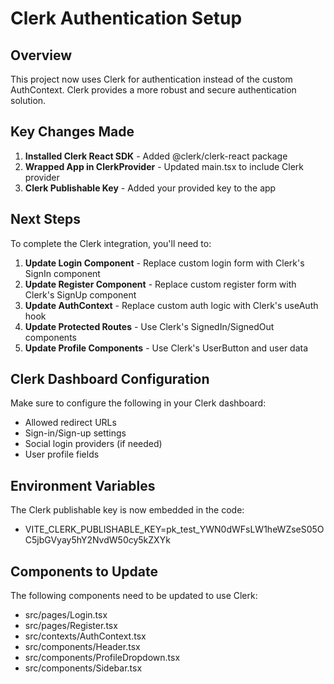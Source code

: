 
# Clerk Authentication Setup

## Overview
This project now uses Clerk for authentication instead of the custom AuthContext. Clerk provides a more robust and secure authentication solution.

## Key Changes Made

1. **Installed Clerk React SDK** - Added @clerk/clerk-react package
2. **Wrapped App in ClerkProvider** - Updated main.tsx to include Clerk provider
3. **Clerk Publishable Key** - Added your provided key to the app

## Next Steps

To complete the Clerk integration, you'll need to:

1. **Update Login Component** - Replace custom login form with Clerk's SignIn component
2. **Update Register Component** - Replace custom register form with Clerk's SignUp component
3. **Update AuthContext** - Replace custom auth logic with Clerk's useAuth hook
4. **Update Protected Routes** - Use Clerk's SignedIn/SignedOut components
5. **Update Profile Components** - Use Clerk's UserButton and user data

## Clerk Dashboard Configuration

Make sure to configure the following in your Clerk dashboard:
- Allowed redirect URLs
- Sign-in/Sign-up settings
- Social login providers (if needed)
- User profile fields

## Environment Variables

The Clerk publishable key is now embedded in the code:
- VITE_CLERK_PUBLISHABLE_KEY=pk_test_YWN0dWFsLW1heWZseS05OC5jbGVyay5hY2NvdW50cy5kZXYk

## Components to Update

The following components need to be updated to use Clerk:
- src/pages/Login.tsx
- src/pages/Register.tsx
- src/contexts/AuthContext.tsx
- src/components/Header.tsx
- src/components/ProfileDropdown.tsx
- src/components/Sidebar.tsx
